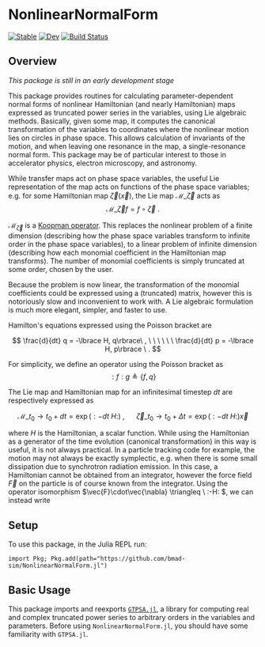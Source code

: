 # NonlinearNormalForm

[![Stable](https://img.shields.io/badge/docs-stable-blue.svg)](https://bmad-sim.github.io/NonlinearNormalForm.jl/stable/)
[![Dev](https://img.shields.io/badge/docs-dev-blue.svg)](https://bmad-sim.github.io/NonlinearNormalForm.jl/dev/)
[![Build Status](https://github.com/bmad-sim/NonlinearNormalForm.jl/actions/workflows/CI.yml/badge.svg?branch=main)](https://github.com/bmad-sim/NonlinearNormalForm.jl/actions/workflows/CI.yml?query=branch%3Amain)

## Overview

_This package is still in an early development stage_

This package provides routines for calculating parameter-dependent normal forms of nonlinear Hamiltonian (and nearly Hamiltonian) maps expressed as truncated power series in the variables, using Lie algebraic methods. Basically, given some map, it computes the canonical transformation of the variables to coordinates where the nonlinear motion lies on circles in phase space. This allows calculation of invariants of the motion, and when leaving one resonance in the map, a single-resonance normal form. This package may be of particular interest to those in accelerator physics, electron microscopy, and astronomy.

While transfer maps act on phase space variables, the useful Lie representation of the map acts on functions of the phase space variables; e.g. for some Hamiltonian map $\vec{\zeta}(\vec{x})$, the Lie map $\mathcal{M}\_{\vec{\zeta}}$ acts as $$\mathcal{M}\_{\vec{\zeta}}f=f\circ\vec{\zeta} \ .$$  

$\mathcal{M}_{\vec{\zeta}}$ is a [Koopman operator](https://en.wikipedia.org/wiki/Composition_operator). This replaces the nonlinear problem of a finite dimension (describing how the phase space variables transform to infinite order in the phase space variables), to a linear problem of infinite dimension (describing how each monomial coefficient in the Hamiltonian map transforms). The number of monomial coefficients is simply truncated at some order, chosen by the user.

Because the problem is now linear, the transformation of the monomial coefficients could be expressed using a (truncated) matrix, however this is notoriously slow and inconvenient to work with. A Lie algebraic formulation is much more elegant, simpler, and faster to use.

Hamilton's equations expressed using the Poisson bracket are

$$ \frac{d}{dt} q = -\lbrace H, q\rbrace\ , \ \ \ \ \ \  \frac{d}{dt} p = -\lbrace H, p\rbrace \ . $$

For simplicity, we define an operator using the Poisson bracket as 
$$:f:g \triangleq \lbrace f, q \rbrace$$

The Lie map and Hamiltonian map for an infinitesimal timestep $dt$ are respectively expressed as 

$$\mathcal{M}\_{t_0\rightarrow t_0+dt} = \exp{(:-dt\ H:)} \ , \ \ \ \ \ \ \vec{\zeta}\_{t_0\rightarrow t_0+\Delta t}= \exp{(:-dt\ H:)}\vec{x}$$

where $H$ is the Hamiltonian, a scalar function. While using the Hamiltonian as a generator of the time evolution (canonical transformation) in this way is useful, it is not always practical. In a particle tracking code for example, the motion may not always be exactly symplectic, e.g. when there is some small dissipation due to synchrotron radiation emission. In this case, a Hamiltonian cannot be obtained from an integrator, however the force field $\vec{F}$ on the particle is of course known from the integrator. Using the operator isomorphism $\vec{F}\cdot\vec{\nabla} \triangleq \ :-H: $, we can instead write

<!--- $$\mathcal{M}\_{t_0\rightarrow t_0+dt} = \exp{(\vec{F}\cdot\vec{\nabla}\ dt)} \ , \ \ \ \ \ \ \vec{\zeta}\_{t_0\rightarrow t_0+\Delta t}= \exp{(:-H\ dt:)}\vec{x}$$

An isomorphism can be used to express the above equations, which use the Hamiltonian, to instead use the force field




a _Lie operator_ generating the map. If the system is Hamiltonian, the generator of the map would simply be a Poisson bracket, however vector fields are used so the formalism applies correctly even for nearly-Hamiltonian maps. --->


## Setup

To use this package, in the Julia REPL run:

```juliai
import Pkg; Pkg.add(path="https://github.com/bmad-sim/NonlinearNormalForm.jl")
```

## Basic Usage

This package imports and reexports [`GTPSA.jl`](https://github.com/bmad-sim/GTPSA.jl), a library for computing real and complex truncated power series to arbitrary orders in the variables and parameters. Before using `NonlinearNormalForm.jl`, you should have some familiarity with `GTPSA.jl`. 


